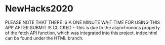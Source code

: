# NewHacks2020
PLEASE NOTE THAT THERE IS A ONE MINUTE WAIT TIME FOR USING THIS APP AFTER SUBMIT IS CLICKED -
This is due to the asynchronous property of the fetch API function, which was integrated into this project.
index.html can be found under the HTML branch.
